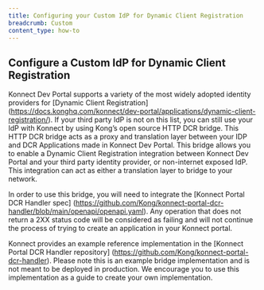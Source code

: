 ```yaml
---
title: Configuring your Custom IdP for Dynamic Client Registration
breadcrumb: Custom
content_type: how-to
---
```


## Configure a Custom IdP for Dynamic Client Registration

Konnect Dev Portal supports a variety of the most widely adopted identity providers for [Dynamic Client Registration] (https://docs.konghq.com/konnect/dev-portal/applications/dynamic-client-registration/). If your third party IdP is not on this list, you can still use your IdP with Konnect by using Kong’s open source HTTP DCR bridge. This HTTP DCR bridge acts as a proxy and translation layer between your IDP and DCR Applications made in Konnect Dev Portal. This bridge allows you to enable a Dynamic Client Registration integration between Konnect Dev Portal and your third party identity provider, or non-internet exposed IdP. This integration can act as either a translation layer to bridge to your network.

In order to use this bridge, you will need to integrate the [Konnect Portal DCR Handler spec] (https://github.com/Kong/konnect-portal-dcr-handler/blob/main/openapi/openapi.yaml). Any operation that does not return a 2XX status code will be considered as failing and will not continue the process of trying to create an application in your Konnect portal.

Konnect provides an example reference implementation in the [Konnect Portal DCR Handler repository] (https://github.com/Kong/konnect-portal-dcr-handler). Please note this is an example bridge implementation and is not meant to be deployed in production. We encourage you to use this implementation as a guide to create your own implementation.
